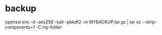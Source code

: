 # backup

openssl enc -d -aes256 -salt -pbkdf2 -in MYBACKUP.tar.gz | tar xz --strip-components=1 -C my-folder
